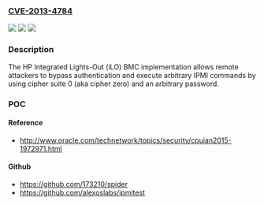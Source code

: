 ### [CVE-2013-4784](https://cve.mitre.org/cgi-bin/cvename.cgi?name=CVE-2013-4784)
![](https://img.shields.io/static/v1?label=Product&message=n%2Fa&color=blue)
![](https://img.shields.io/static/v1?label=Version&message=n%2Fa&color=blue)
![](https://img.shields.io/static/v1?label=Vulnerability&message=n%2Fa&color=brighgreen)

### Description

The HP Integrated Lights-Out (iLO) BMC implementation allows remote attackers to bypass authentication and execute arbitrary IPMI commands by using cipher suite 0 (aka cipher zero) and an arbitrary password.

### POC

#### Reference
- http://www.oracle.com/technetwork/topics/security/cpujan2015-1972971.html

#### Github
- https://github.com/173210/spider
- https://github.com/alexoslabs/ipmitest

